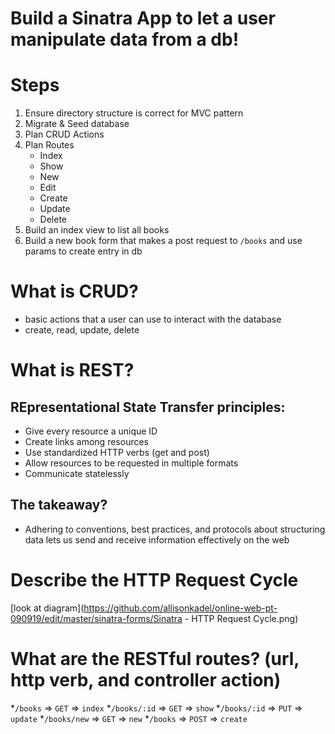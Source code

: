# Build a Sinatra App to let a user manipulate data from a db!

# Steps
1. Ensure directory structure is correct for MVC pattern
2. Migrate & Seed database
3. Plan CRUD Actions
4. Plan Routes
    * Index
    * Show
    * New
    * Edit
    * Create
    * Update
    * Delete
5. Build an index view to list all books
6. Build a new book form that makes a post request to `/books` and use params to create entry in db

# What is CRUD?
* basic actions that a user can use to interact with the database
* create, read, update, delete

# What is REST?

## REpresentational State Transfer principles:
* Give every resource a unique ID
* Create links among resources
* Use standardized HTTP verbs (get and post)
* Allow resources to be requested in multiple formats
* Communicate statelessly
## The takeaway?
* Adhering to conventions, best practices, and protocols about structuring data lets us send and receive information effectively on the web

# Describe the HTTP Request Cycle
[look at diagram](https://github.com/allisonkadel/online-web-pt-090919/edit/master/sinatra-forms/Sinatra - HTTP Request Cycle.png)

# What are the RESTful routes? (url, http verb, and controller action)
*`/books` => `GET` => `index`
*`/books/:id` => `GET` => `show`
*`/books/:id` => `PUT` => `update`
*`/books/new` => `GET` => `new`
*`/books` => `POST` => `create`

